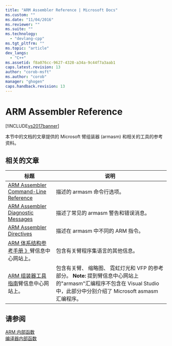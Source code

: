 ```yaml
---
title: "ARM Assembler Reference | Microsoft Docs"
ms.custom: ""
ms.date: "11/04/2016"
ms.reviewer: ""
ms.suite: ""
ms.technology: 
  - "devlang-cpp"
ms.tgt_pltfrm: ""
ms.topic: "article"
dev_langs: 
  - "C++"
ms.assetid: f8a076cc-9627-4328-a34a-9c44f7a3aab1
caps.latest.revision: 13
author: "corob-msft"
ms.author: "corob"
manager: "ghogen"
caps.handback.revision: 13
---
```

# ARM Assembler Reference
[!INCLUDE[vs2017banner](../../assembler/inline/includes/vs2017banner.md)]

本节中的文档的文章提供的 Microsoft 臂组装器 \(armasm\) 和相关的工具的参考资料。  
  
## 相关的文章  
  
|标题|说明|  
|--------|--------|  
|[ARM Assembler Command\-Line Reference](../../assembler/arm/arm-assembler-command-line-reference.md)|描述的 armasm 命令行选项。|  
|[ARM Assembler Diagnostic Messages](../../assembler/arm/arm-assembler-diagnostic-messages.md)|描述了常见的 armasm 警告和错误消息。|  
|[ARM Assembler Directives](../../assembler/arm/arm-assembler-directives.md)|描述在 armasm 中不同的 ARM 指令。|  
|[ARM 体系结构参考手册 》](http://go.microsoft.com/fwlink/?LinkId=246464)臂信息中心网站上。|包含有关臂程序集语言的其他信息。|  
|[ARM 组装器工具指南](http://go.microsoft.com/fwlink/?LinkId=246102)臂信息中心网站上。|包含有关臂、 缩略图、 霓虹灯光和 VFP 的参考部分。 **Note:**  提到臂信息中心网站上的"armasm"汇编程序不包含在 Visual Studio 中，此部分中分别介绍了 Microsoft asmasm 汇编程序。|  
  
## 请参阅  
 [ARM 内部函数](../../intrinsics/arm-intrinsics.md)   
 [编译器内部函数](../../intrinsics/compiler-intrinsics.md)